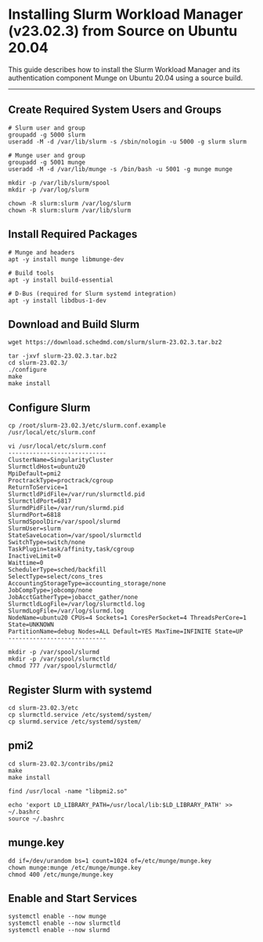 # Installing Slurm Workload Manager (v23.02.3) from Source on Ubuntu 20.04

This guide describes how to install the Slurm Workload Manager and its authentication component Munge on Ubuntu 20.04 using a source build.

---

## Create Required System Users and Groups
```
# Slurm user and group
groupadd -g 5000 slurm
useradd -M -d /var/lib/slurm -s /sbin/nologin -u 5000 -g slurm slurm

# Munge user and group
groupadd -g 5001 munge
useradd -M -d /var/lib/munge -s /bin/bash -u 5001 -g munge munge

mkdir -p /var/lib/slurm/spool
mkdir -p /var/log/slurm

chown -R slurm:slurm /var/log/slurm
chown -R slurm:slurm /var/lib/slurm
```

## Install Required Packages
```
# Munge and headers
apt -y install munge libmunge-dev

# Build tools
apt -y install build-essential

# D-Bus (required for Slurm systemd integration)
apt -y install libdbus-1-dev
```

## Download and Build Slurm
```
wget https://download.schedmd.com/slurm/slurm-23.02.3.tar.bz2

tar -jxvf slurm-23.02.3.tar.bz2
cd slurm-23.02.3/
./configure
make
make install
```

## Configure Slurm
```
cp /root/slurm-23.02.3/etc/slurm.conf.example /usr/local/etc/slurm.conf

vi /usr/local/etc/slurm.conf
----------------------------
ClusterName=SingularityCluster
SlurmctldHost=ubuntu20
MpiDefault=pmi2
ProctrackType=proctrack/cgroup
ReturnToService=1
SlurmctldPidFile=/var/run/slurmctld.pid
SlurmctldPort=6817
SlurmdPidFile=/var/run/slurmd.pid
SlurmdPort=6818
SlurmdSpoolDir=/var/spool/slurmd
SlurmUser=slurm
StateSaveLocation=/var/spool/slurmctld
SwitchType=switch/none
TaskPlugin=task/affinity,task/cgroup
InactiveLimit=0
Waittime=0
SchedulerType=sched/backfill
SelectType=select/cons_tres
AccountingStorageType=accounting_storage/none
JobCompType=jobcomp/none
JobAcctGatherType=jobacct_gather/none
SlurmctldLogFile=/var/log/slurmctld.log
SlurmdLogFile=/var/log/slurmd.log
NodeName=ubuntu20 CPUs=4 Sockets=1 CoresPerSocket=4 ThreadsPerCore=1 State=UNKNOWN
PartitionName=debug Nodes=ALL Default=YES MaxTime=INFINITE State=UP
----------------------------

mkdir -p /var/spool/slurmd
mkdir -p /var/spool/slurmctld
chmod 777 /var/spool/slurmctld/
```

## Register Slurm with systemd
```
cd slurm-23.02.3/etc
cp slurmctld.service /etc/systemd/system/
cp slurmd.service /etc/systemd/system/
```

## pmi2
```
cd slurm-23.02.3/contribs/pmi2
make
make install

find /usr/local -name "libpmi2.so"

echo 'export LD_LIBRARY_PATH=/usr/local/lib:$LD_LIBRARY_PATH' >> ~/.bashrc
source ~/.bashrc
```

## munge.key
```
dd if=/dev/urandom bs=1 count=1024 of=/etc/munge/munge.key
chown munge:munge /etc/munge/munge.key
chmod 400 /etc/munge/munge.key
```

## Enable and Start Services
```
systemctl enable --now munge
systemctl enable --now slurmctld
systemctl enable --now slurmd
```
